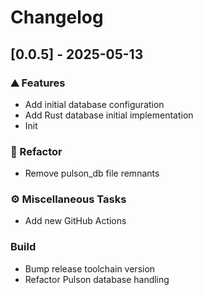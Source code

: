 # Changelog

## [0.0.5] - 2025-05-13

### <!-- 0 -->⛰️  Features

- Add initial database configuration
- Add Rust database initial implementation
- Init

### <!-- 2 -->🚜 Refactor

- Remove pulson_db file remnants

### <!-- 7 -->⚙️ Miscellaneous Tasks

- Add new GitHub Actions

### Build

- Bump release toolchain version
- Refactor Pulson database handling

<!-- WARP -->
